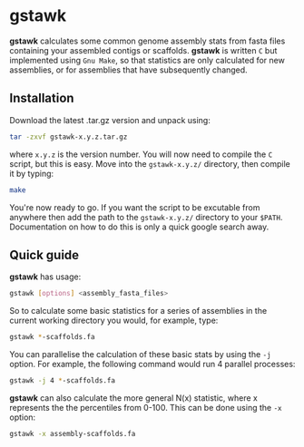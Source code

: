 gstawk
====

**gstawk** calculates some common genome assembly stats from fasta files containing your assembled contigs or scaffolds. **gstawk** is written ```C``` but implemented using ```Gnu Make```, so that statistics are only calculated for new assemblies, or for assemblies that have subsequently changed.

Installation
-------------

Download the latest .tar.gz version and unpack using:

```bash
tar -zxvf gstawk-x.y.z.tar.gz
```
where ```x.y.z``` is the version number. You will now need to compile the ```C``` script, but this is easy. Move into the ```gstawk-x.y.z/``` directory, then compile it by typing:

```bash
make
```
You're now ready to go. If you want the script to be excutable from anywhere then add the path to the ```gstawk-x.y.z/``` directory to your ```$PATH```. Documentation on how to do this is only a quick google search away.

Quick guide
-------------

**gstawk** has usage:

```bash
gstawk [options] <assembly_fasta_files>
```

So to calculate some basic statistics for a series of assemblies in the current working directory you would, for example, type:

```bash
gstawk *-scaffolds.fa
```

You can parallelise the calculation of these basic stats by using the ```-j``` option. For example, the following command would run 4 parallel processes:

```bash
gstawk -j 4 *-scaffolds.fa
```

**gstawk** can also calculate the more general N(x) statistic, where x represents the the percentiles from 0-100. This can be done using the ```-x``` option:

```bash
gstawk -x assembly-scaffolds.fa
```
